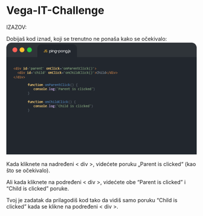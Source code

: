 # Vega-IT-Challenge

IZAZOV:

Dobijaš kod iznad, koji se trenutno ne ponaša kako se očekivalo:
![Given code sample](https://github.com/lcubrilo/Vega-IT-Challenge/blob/master/Given%20code%20sample.png)

Kada kliknete na nadređeni < div >, videćete poruku „Parent is clicked“ (kao što se očekivalo). 

Ali kada kliknete na podređeni < div >, videćete obe “Parent is clicked” i “Child is clicked” poruke.


Tvoj je zadatak da prilagodiš kod tako da vidiš samo poruku “Child is clicked” kada se klikne na podređeni < div >.
